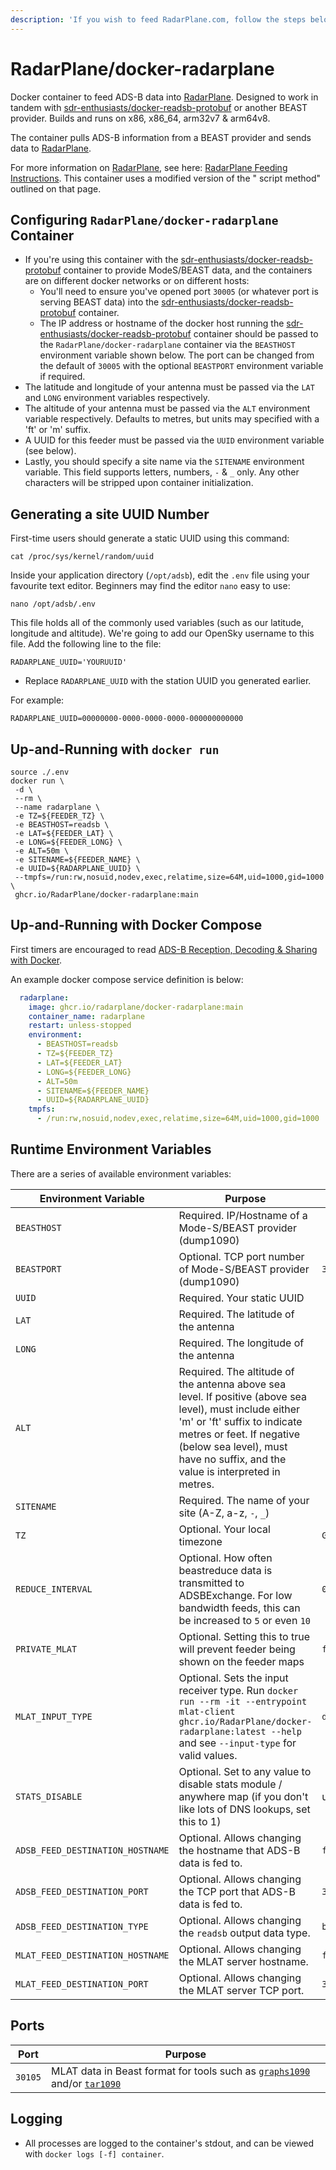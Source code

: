```yaml
---
description: 'If you wish to feed RadarPlane.com, follow the steps below.'
---
```


# RadarPlane/docker-radarplane

Docker container to feed ADS-B data into [RadarPlane](https://radarplane.com). Designed to work in tandem
with [sdr-enthusiasts/docker-readsb-protobuf][docker-readsb-protobuf] or another BEAST provider. Builds and runs on x86,
x86_64, arm32v7 & arm64v8.

The container pulls ADS-B information from a BEAST provider and sends data to [RadarPlane](https://radarplane.com).

For more information on [RadarPlane](https://radarplane.com), see
here: [RadarPlane Feeding Instructions](https://radarplane.com/feed). This container uses a modified version of the "
script method" outlined on that page.

## Configuring `RadarPlane/docker-radarplane` Container

* If you're using this container with the [sdr-enthusiasts/docker-readsb-protobuf][docker-readsb-protobuf] container to
  provide ModeS/BEAST data, and the containers are on different docker networks or on different hosts:
    * You'll need to ensure you've opened port `30005` (or whatever port is serving BEAST data) into
      the [sdr-enthusiasts/docker-readsb-protobuf][docker-readsb-protobuf] container.
    * The IP address or hostname of the docker host running
      the [sdr-enthusiasts/docker-readsb-protobuf][docker-readsb-protobuf] container should be passed to
      the `RadarPlane/docker-radarplane` container via the `BEASTHOST` environment variable shown below. The port can be
      changed from the default of `30005` with the optional `BEASTPORT` environment variable if required.
* The latitude and longitude of your antenna must be passed via the `LAT` and `LONG` environment variables respectively.
* The altitude of your antenna must be passed via the `ALT` environment variable respectively. Defaults to metres, but
  units may specified with a 'ft' or 'm' suffix.
* A UUID for this feeder must be passed via the `UUID` environment variable (see below).
* Lastly, you should specify a site name via the `SITENAME` environment variable. This field supports letters,
  numbers, `-` & `_` only. Any other characters will be stripped upon container initialization.

## Generating a site UUID Number

First-time users should generate a static UUID using this command:

```shell
cat /proc/sys/kernel/random/uuid
```

Inside your application directory \(`/opt/adsb`\), edit the `.env` file using your favourite text editor. Beginners may find the editor `nano` easy to use:

```shell
nano /opt/adsb/.env
```

This file holds all of the commonly used variables \(such as our latitude, longitude and altitude\). We're going to add our OpenSky username to this file. Add the following line to the file:

```shell
RADARPLANE_UUID='YOURUUID'
```

* Replace `RADARPLANE_UUID` with the station UUID you generated earlier.

For example:

```shell
RADARPLANE_UUID=00000000-0000-0000-0000-000000000000
```

## Up-and-Running with `docker run`

```shell
source ./.env
docker run \
 -d \
 --rm \
 --name radarplane \
 -e TZ=${FEEDER_TZ} \
 -e BEASTHOST=readsb \
 -e LAT=${FEEDER_LAT} \
 -e LONG=${FEEDER_LONG} \
 -e ALT=50m \
 -e SITENAME=${FEEDER_NAME} \
 -e UUID=${RADARPLANE_UUID} \
 --tmpfs=/run:rw,nosuid,nodev,exec,relatime,size=64M,uid=1000,gid=1000 \
 ghcr.io/RadarPlane/docker-radarplane:main
```

## Up-and-Running with Docker Compose

First timers are encouraged to
read [ADS-B Reception, Decoding & Sharing with Docker](https://mikenye.gitbook.io/ads-b/).

An example docker compose service definition is below:

```yaml
  radarplane:
    image: ghcr.io/radarplane/docker-radarplane:main
    container_name: radarplane
    restart: unless-stopped
    environment:
      - BEASTHOST=readsb
      - TZ=${FEEDER_TZ}
      - LAT=${FEEDER_LAT}
      - LONG=${FEEDER_LONG}
      - ALT=50m
      - SITENAME=${FEEDER_NAME}
      - UUID=${RADARPLANE_UUID}
    tmpfs:
      - /run:rw,nosuid,nodev,exec,relatime,size=64M,uid=1000,gid=1000
```

## Runtime Environment Variables

There are a series of available environment variables:

| Environment Variable             | Purpose                                                                                                                                                                                                                                              | Default                 |
|----------------------------------|------------------------------------------------------------------------------------------------------------------------------------------------------------------------------------------------------------------------------------------------------|-------------------------|
| `BEASTHOST`                      | Required. IP/Hostname of a Mode-S/BEAST provider (dump1090)                                                                                                                                                                                          |                         |
| `BEASTPORT`                      | Optional. TCP port number of Mode-S/BEAST provider (dump1090)                                                                                                                                                                                        | `30005`                 |
| `UUID`                           | Required. Your static UUID                                                                                                                                                                                                                           |                         |
| `LAT`                            | Required. The latitude of the antenna                                                                                                                                                                                                                |                         |
| `LONG`                           | Required. The longitude of the antenna                                                                                                                                                                                                               |                         |
| `ALT`                            | Required. The altitude of the antenna above sea level. If positive (above sea level), must include either 'm' or 'ft' suffix to indicate metres or feet. If negative (below sea level), must have no suffix, and the value is interpreted in metres. |                         |
| `SITENAME`                       | Required. The name of your site (A-Z, a-z, `-`, `_`)                                                                                                                                                                                                 |                         |
| `TZ`                             | Optional. Your local timezone                                                                                                                                                                                                                        | `GMT`                   |
| `REDUCE_INTERVAL`                | Optional. How often beastreduce data is transmitted to ADSBExchange. For low bandwidth feeds, this can be increased to `5` or even `10`                                                                                                              | `0.5`                   |
| `PRIVATE_MLAT`                   | Optional. Setting this to true will prevent feeder being shown on the feeder maps                                                                                                                                                                    | `false`                 |
| `MLAT_INPUT_TYPE`                | Optional. Sets the input receiver type. Run `docker run --rm -it --entrypoint mlat-client ghcr.io/RadarPlane/docker-radarplane:latest --help` and see `--input-type` for valid values.                                                               | `dump1090`              |
| `STATS_DISABLE`                  | Optional. Set to any value to disable stats module / anywhere map (if you don't like lots of DNS lookups, set this to 1)                                                                                                                             | unset                   |
| `ADSB_FEED_DESTINATION_HOSTNAME` | Optional. Allows changing the hostname that ADS-B data is fed to.                                                                                                                                                                                    | `feed.radarplane.com`   |
| `ADSB_FEED_DESTINATION_PORT`     | Optional. Allows changing the TCP port that ADS-B data is fed to.                                                                                                                                                                                    | `30001`                 |
| `ADSB_FEED_DESTINATION_TYPE`     | Optional. Allows changing the `readsb` output data type.                                                                                                                                                                                             | `beast_reduce_plus_out` |
| `MLAT_FEED_DESTINATION_HOSTNAME` | Optional. Allows changing the MLAT server hostname.                                                                                                                                                                                                  | `feed.radarplane.com`   |
| `MLAT_FEED_DESTINATION_PORT`     | Optional. Allows changing the MLAT server TCP port.                                                                                                                                                                                                  | `31090`                 |

## Ports

| Port    | Purpose                                                                                                                                     |
|---------|---------------------------------------------------------------------------------------------------------------------------------------------|
| `30105` | MLAT data in Beast format for tools such as [`graphs1090`](https://github.com/mikenye/docker-graphs1090) and/or [`tar1090`][docker-tar1090]

## Logging

* All processes are logged to the container's stdout, and can be viewed with `docker logs [-f] container`.

[docker-readsb-protobuf]: https://github.com/sdr-enthusiasts/docker-readsb-protobuf

[docker-tar1090]: https://github.com/sdr-enthusiasts/docker-tar1090
